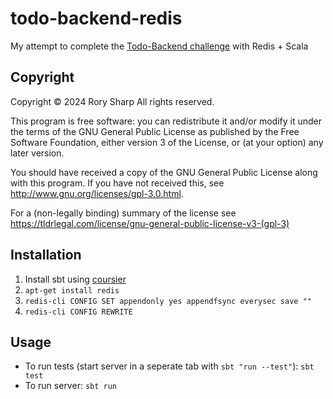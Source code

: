 # todo-backend-redis
My attempt to complete the [Todo-Backend challenge](https://todobackend.com/) with Redis + Scala

## Copyright
Copyright © 2024  Rory Sharp All rights reserved.

This program is free software: you can redistribute it and/or modify
it under the terms of the GNU General Public License as published by
the Free Software Foundation, either version 3 of the License, or
(at your option) any later version.

You should have received a copy of the GNU General Public License
along with this program.  If you have not received this, see <http://www.gnu.org/licenses/gpl-3.0.html>.

For a (non-legally binding) summary of the license see https://tldrlegal.com/license/gnu-general-public-license-v3-(gpl-3)

## Installation
1. Install sbt using [coursier](https://get-coursier.io/docs/cli-installation)
2. `apt-get install redis`
3. `redis-cli CONFIG SET appendonly yes appendfsync everysec save ""`
4. `redis-cli CONFIG REWRITE`

## Usage
* To run tests (start server in a seperate tab with `sbt "run --test"`): `sbt test`
* To run server: `sbt run`

